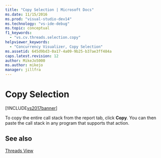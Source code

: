 ```yaml
---
title: "Copy Selection | Microsoft Docs"
ms.date: 11/15/2016
ms.prod: "visual-studio-dev14"
ms.technology: "vs-ide-debug"
ms.topic: conceptual
f1_keywords: 
  - "vs.cv.threads.selection.copy"
helpviewer_keywords: 
  - "Concurrency Visualizer, Copy Selection"
ms.assetid: 645d9bd3-0a17-4a09-9b25-b37ae3ff484a
caps.latest.revision: 12
author: MikeJo5000
ms.author: mikejo
manager: jillfra
---
```

# Copy Selection
[!INCLUDE[vs2017banner](../includes/vs2017banner.md)]

To copy the entire call stack from the report tab, click **Copy**. You can then paste the call stack in any program that supports that action.  
  
## See also  
 [Threads View](../profiling/threads-view-parallel-performance.md)
